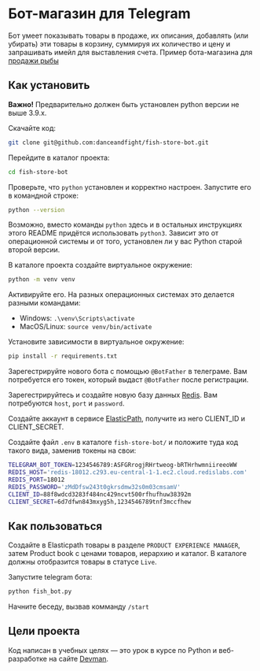 # Бот-магазин для Telegram

Бот умеет показывать товары в продаже, их описания, добавлять (или убирать) эти товары в корзину, суммируя их количество и цену и запрашивать имейл для выставления счета.
Пример бота-магазина для [продажи рыбы](https://t.me/fishfishfishbot)

## Как установить

**Важно!** Предварительно должен быть установлен python версии не выше 3.9.x.

Скачайте код:
```sh
git clone git@github.com:danceandfight/fish-store-bot.git
```

Перейдите в каталог проекта:
```sh
cd fish-store-bot
```
Проверьте, что `python` установлен и корректно настроен. Запустите его в командной строке:
```sh
python --version
```

Возможно, вместо команды `python` здесь и в остальных инструкциях этого README придётся использовать `python3`. Зависит это от операционной системы и от того, установлен ли у вас Python старой второй версии. 

В каталоге проекта создайте виртуальное окружение:
```sh
python -m venv venv
```
Активируйте его. На разных операционных системах это делается разными командами:

- Windows: `.\venv\Scripts\activate`
- MacOS/Linux: `source venv/bin/activate`

Установите зависимости в виртуальное окружение:
```sh
pip install -r requirements.txt
```

Зарегестрируйте нового бота с помощью `@BotFather` в телеграме. Вам потребуется его токен, который выдаст `@BotFather` после регистрации.

Зарегестрируйтесь и создайте новую базу данных [Redis](https://redis.io). Вам потребуются `host`, `port` и `password`.

Создайте аккаунт в сервисе [ElasticPath](elasticpath.com), получите из него CLIENT_ID и CLIENT_SECRET.

Создайте файл `.env` в каталоге `fish-store-bot/` и положите туда код такого вида, заменив токены на свои:
```sh
TELEGRAM_BOT_TOKEN=1234546789:ASFGRrogjRHrtweog-bRTHrhwmniireeoWW
REDIS_HOST='redis-18012.c293.eu-central-1-1.ec2.cloud.redislabs.com'
REDIS_PORT=18012
REDIS_PASSWORD='zMdDfsw243t0gkrsdmw32s0m03cmsamV'
CLIENT_ID=88f8wdcd3283f484nc429ncvt500rfhufhuw38392m
CLIENT_SECRET=6d7dfwn843mxyg5h,1234546789tnf3mccfhew
```

## Как пользоваться

Создайте в Elasticpath товары в разделе `PRODUCT EXPERIENCE MANAGER`, затем Product book с ценами товаров, иерархию и каталог. В каталоге должны отобразится товары в статусе `Live`. 

Запустите telegram бота:

```sh
python fish_bot.py
```
Начните беседу, вызвав комманду `/start`

## Цели проекта

Код написан в учебных целях — это урок в курсе по Python и веб-разработке на сайте [Devman](https://dvmn.org).